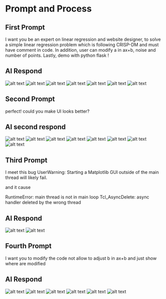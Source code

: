 # Prompt and Process

## First Prompt
I want you be an expert on linear regression and website designer, to solve a simple linear regression problem which is following CRISP-DM and must have comment in code. In addition, user can modify a in ax+b, noise and number of points. Lastly, demo with python flask !

## AI Respond
![alt text](/Hw1-1/process-pics/image.png)
![alt text](/Hw1-1/process-pics/image-1.png)
![alt text](/Hw1-1/process-pics/image-2.png)
![alt text](/Hw1-1/process-pics/image-3.png)
![alt text](/Hw1-1/process-pics/image-4.png)
![alt text](/Hw1-1/process-pics/image-5.png)
![alt text](/Hw1-1/process-pics/image-6.png)

## Second Prompt
perfect!
could you make UI looks better?

## AI second respond
![alt text](/Hw1-1/process-pics/image-7.png)
![alt text](/Hw1-1/process-pics/image-8.png)
![alt text](/Hw1-1/process-pics/image-9.png)
![alt text](/Hw1-1/process-pics/image-10.png)
![alt text](/Hw1-1/process-pics/image-11.png)
![alt text](/Hw1-1/process-pics/image-12.png)
![alt text](/Hw1-1/process-pics/image-13.png)
![alt text](/Hw1-1/process-pics/image-14.png)

## Third Prompt
I meet this bug 
UserWarning: Starting a Matplotlib GUI outside of the main thread will likely fail.

and it cause 

RuntimeError: main thread is not in main loop
Tcl_AsyncDelete: async handler deleted by the wrong thread

## AI Respond
![alt text](/Hw1-1/process-pics/image-15.png)
![alt text](/Hw1-1/process-pics/image-16.png)

## Fourth Prompt
I want you to modify the code not allow to adjust b in ax+b and just show where are modified

## AI Respond
![alt text](/Hw1-1/process-pics/image-17.png)
![alt text](/Hw1-1/process-pics/image-18.png)
![alt text](/Hw1-1/process-pics/image-19.png)
![alt text](/Hw1-1/process-pics/image-20.png)
![alt text](/Hw1-1/process-pics/image-21.png)
![alt text](/Hw1-1/process-pics/image-22.png)